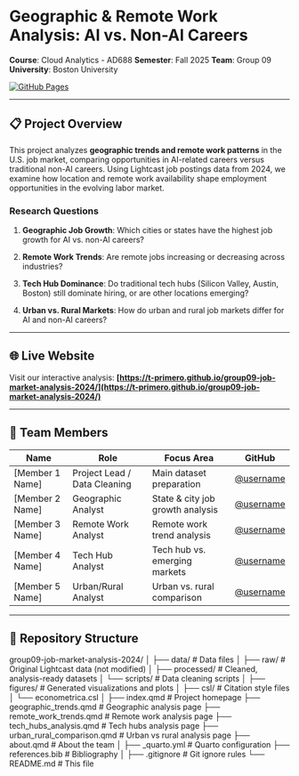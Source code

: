 # Geographic & Remote Work Analysis: AI vs. Non-AI Careers

**Course**: Cloud Analytics - AD688
**Semester**: Fall 2025
**Team**: Group 09  
**University**: Boston University

[![GitHub Pages](https://img.shields.io/badge/View-Website-blue)](https://t-primero.github.io/group09-job-market-analysis-2024/)

---

## 📋 Project Overview

This project analyzes **geographic trends and remote work patterns** in the U.S. job market, comparing opportunities in AI-related careers versus traditional non-AI careers. Using Lightcast job postings data from 2024, we examine how location and remote work availability shape employment opportunities in the evolving labor market.

### Research Questions

1. **Geographic Job Growth**: Which cities or states have the highest job growth for AI vs. non-AI careers?

2. **Remote Work Trends**: Are remote jobs increasing or decreasing across industries?

3. **Tech Hub Dominance**: Do traditional tech hubs (Silicon Valley, Austin, Boston) still dominate hiring, or are other locations emerging?

4. **Urban vs. Rural Markets**: How do urban and rural job markets differ for AI and non-AI careers?

---

## 🌐 Live Website

Visit our interactive analysis: **[https://t-primero.github.io/group09-job-market-analysis-2024/](https://t-primero.github.io/group09-job-market-analysis-2024/)**

---

## 👥 Team Members

| Name | Role | Focus Area | GitHub |
|------|------|------------|--------|
| [Member 1 Name] | Project Lead / Data Cleaning | Main dataset preparation | [@username](https://github.com/username) |
| [Member 2 Name] | Geographic Analyst | State & city job growth analysis | [@username](https://github.com/username) |
| [Member 3 Name] | Remote Work Analyst | Remote work trend analysis | [@username](https://github.com/username) |
| [Member 4 Name] | Tech Hub Analyst | Tech hub vs. emerging markets | [@username](https://github.com/username) |
| [Member 5 Name] | Urban/Rural Analyst | Urban vs. rural comparison | [@username](https://github.com/username) |

---

## 📁 Repository Structure
group09-job-market-analysis-2024/
│
├── data/                           # Data files
│   ├── raw/                        # Original Lightcast data (not modified)
│   ├── processed/                  # Cleaned, analysis-ready datasets
│   └── scripts/                    # Data cleaning scripts
│
├── figures/                        # Generated visualizations and plots
│
├── csl/                           # Citation style files
│   └── econometrica.csl
│
├── index.qmd                      # Project homepage
├── geographic_trends.qmd          # Geographic analysis page
├── remote_work_trends.qmd         # Remote work analysis page
├── tech_hubs_analysis.qmd         # Tech hubs analysis page
├── urban_rural_comparison.qmd     # Urban vs rural analysis page
├── about.qmd                      # About the team
│
├── _quarto.yml                    # Quarto configuration
├── references.bib                 # Bibliography
│
├── .gitignore                     # Git ignore rules
└── README.md                      # This file
